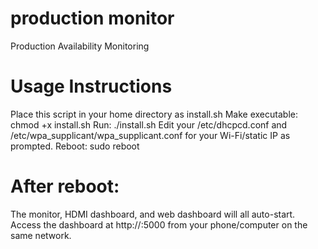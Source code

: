 # production monitor
Production Availability Monitoring

# Usage Instructions
Place this script in your home directory as install.sh
Make executable: chmod +x install.sh
Run: ./install.sh
Edit your /etc/dhcpcd.conf and /etc/wpa_supplicant/wpa_supplicant.conf for your Wi-Fi/static IP as prompted.
Reboot: sudo reboot
# After reboot:
The monitor, HDMI dashboard, and web dashboard will all auto-start.
Access the dashboard at http://<your-static-ip>:5000 from your phone/computer on the same network.

